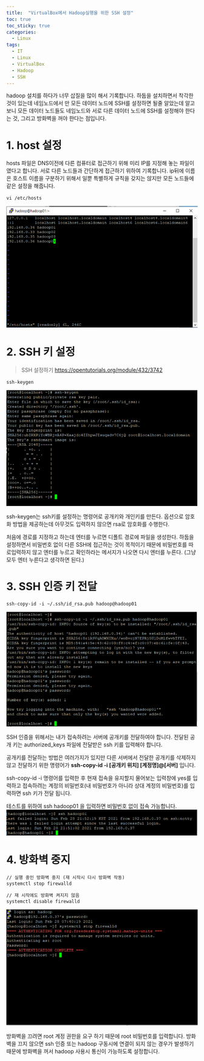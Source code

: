 ```yaml
---
title:  "VirtualBox에서 Hadoop실행을 위한 SSH 설정"
toc: true
toc_sticky: true
categories:
  - Linux
tags:
  - IT
  - Linux
  - VirtualBox 
  - Hadoop
  - SSH
---
```


hadoop 설치를 하다가 너무 삽질을 많이 해서 기록합니다. 
하둡을 설치하면서 착각한 것이 있는데 네임노드에서 만 모든 데이터 노드에 SSH를 설정하면 될줄 알았는데 알고보니 모든 데이터 노드들도 네임노드와 서로 다른 데이터 노드에 SSH를 설정해야 한다는 것, 그리고 방화벽을 꺼야 한다는 점입니다. 



# 1. host 설정
hosts 파일은 DNS이전에 다른 컴퓨터로 접근하기 위해 미리 IP를 지정해 놓는 파일이였다고 합니다. 서로 다른 노드들과 간단하게 접근하기 위하여 기록합니다.
ip뒤에 이름은 호스트 이름을 구분하기 위해서 일뿐 특별하게 규칙을 갖지는 않지만 모든 노드들에 같은 설정을 해줍니다. 

```
vi /etc/hosts
```

![](/assets/images/linux/48f4067de5fe-image1.png)


# 2. SSH 키 설정

> SSH 설정하기 
> https://opentutorials.org/module/432/3742


```
ssh-keygen
```

![](/assets/images/linux/48f4067de5fe-image2.png)

ssh-keygen는 ssh키를 설정하는 명령어로 공개키와 개인키를 만든다. 옵션으로 암호화 방법을 제공하는데 아무것도 입력하지 않으면 rsa로 암호화를 수행한다.

처음에 경로를 지정하고 하는데 엔터를 누르면 디폴트 경로에 파일을 생성한다.
하둡을 설정하면서 비밀번호 없이 다른 SSH에 접근하는 것이 목적이기 때문에 비밀번호를 따로입력하지 않고 엔터를 누르고 확인하라는 메서지가 나오면 다시 엔터를 누른다.
(그냥 모두 엔터 누른다고 생각하면 된다.)

# 3. SSH 인증 키 전달
```
ssh-copy-id -i ~/.ssh/id_rsa.pub hadoop@hadoop01
```

![](/assets/images/linux/48f4067de5fe-image3.png)

SSH 인증을 위해서는 내가 접속하려는 서버에 공개키를 전달하여야 합니다.
전달된 공개 키는 authorized_keys 파일에 전달받은 ssh 키를 입력해야 합니다. 

공개키를 전달하는 방법은 여러가지가 있지만 다른 서버에서 전달한 공개키를 삭제하지 않고 
전달하기 위한 명령어가 **ssh-copy-id -i [공개키 위치] [계정명]@[서버]** 입니다.

ssh-copy-id -i 명령어를 입력한 후 현재 접속을 유지할지 물어보는 입력창에 yes를 입력하고
접속하려는 계정의 비밀번호(내 비밀번호가 아니라 상대 계정의 비밀번호)를 입력하면 ssh 키가 전달 됩니다. 

테스트를 위하여 ssh hadoop01 을 입력하면 비밀번호 없이 접속 가능합니다.
![](/assets/images/linux/48f4067de5fe-image4.png)

# 4. 방화벽 중지


```
// 실행 중인 방화벽 중지 (재 시작시 다시 방화벽 작동)
systemctl stop firewalld
```


```
// 재 시작에도 방화벽 켜지지 않음
systemctl disable firewalld
```

![](/assets/images/linux/48f4067de5fe-image5.png)

방화벽을 끄려면 root 계정 권한을 요구 하기 때문에 root 비밀번호를 입력합니다.
방화벽을 끄지 않으면 ssh 인증 또는 hadoop 구동시에 연결이 되지 않는 경우가 발생하기 때문에 방화벽을 꺼서 hadoop 사용시 통신이 가능하도록 설정합니다. 